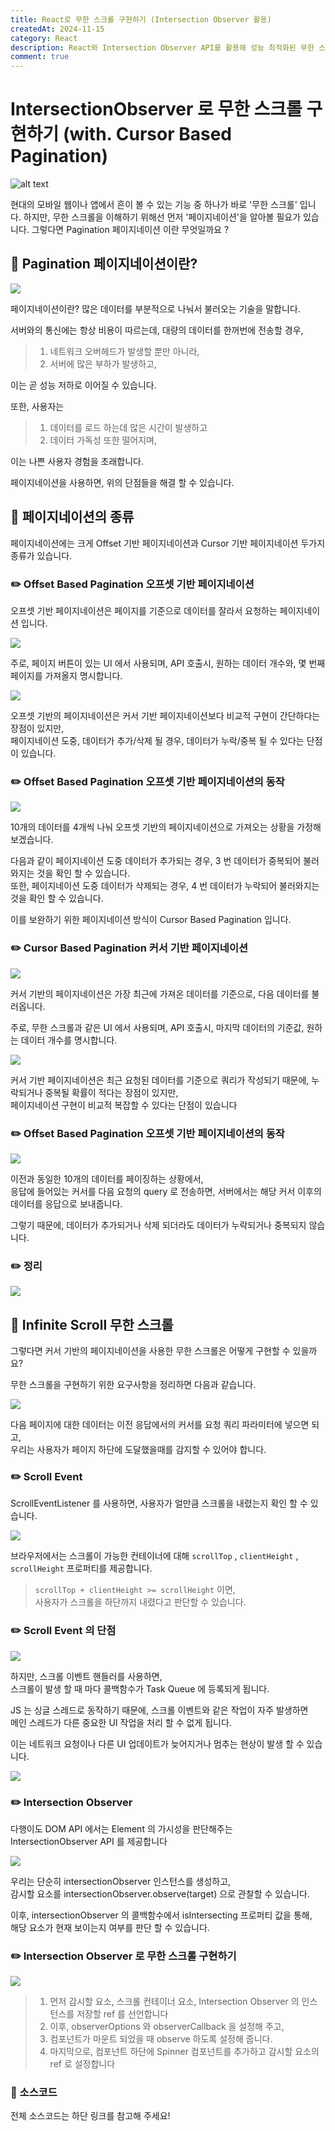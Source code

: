 ```yaml
---
title: React로 무한 스크롤 구현하기 (Intersection Observer 활용)
createdAt: 2024-11-15
category: React
description: React와 Intersection Observer API를 활용해 성능 최적화된 무한 스크롤을 구현하는 방법을 알아보겠습니다. 페이지네이션의 종류부터 커스텀 훅까지 단계별로 설명합니다.
comment: true
---
```


# IntersectionObserver 로 무한 스크롤 구현하기 (with. Cursor Based Pagination)

![alt text](./img/inf-scroll/inf-scroll-1.gif)

현대의 모바일 웹이나 앱에서 흔이 볼 수 있는 기능 중 하나가 바로 '무한 스크롤' 입니다.
하지만, 무한 스크롤을 이해하기 위해선 먼저 '페이지네이션'을 알아볼 필요가 있습니다.
그렇다면 Pagination 페이지네이션 이란 무엇일까요 ?

## 📖 Pagination 페이지네이션이란?

![](./img/inf-scroll/inf-scroll-2.png)

페이지네이션이란? 많은 데이터를 부분적으로 나눠서 불러오는 기술을 말합니다.

서버와의 통신에는 항상 비용이 따르는데, 대량의 데이터를 한꺼번에 전송할 경우,

> 1. 네트워크 오버헤드가 발생할 뿐만 아니라, <br/>
> 2. 서버에 많은 부하가 발생하고,

이는 곧 성능 저하로 이어질 수 있습니다.

또한, 사용자는

> 1. 데이터를 로드 하는데 많은 시간이 발생하고 <br/>
> 2. 데이터 가독성 또한 떨어지며,

이는 나쁜 사용자 경험을 초래합니다.

페이지네이션을 사용하면, 위의 단점들을 해결 할 수 있습니다.

## 📖 페이지네이션의 종류

페이지네이션에는 크게 Offset 기반 페이지네이션과 Cursor 기반 페이지네이션 두가지 종류가 있습니다.

### ✏️ Offset Based Pagination 오프셋 기반 페이지네이션

오프셋 기반 페이지네이션은 페이지를 기준으로 데이터를 잘라서 요청하는 페이지네이션 입니다.

![](./img/inf-scroll/inf-scroll-3.png)

주로, 페이지 버튼이 있는 UI 에서 사용되며, API 호출시, 원하는 데이터 개수와, 몇 번째 페이지를 가져올지 명시합니다.

![](./img/inf-scroll/inf-scroll-4.png)

오프셋 기반의 페이지네이션은 커서 기반 페이지네이션보다 비교적 구현이 간단하다는 장점이 있지만, <br/>
페이지네이션 도중, 데이터가 추가/삭제 될 경우, 데이터가 누락/중복 될 수 있다는 단점이 있습니다.

### ✏️ Offset Based Pagination 오프셋 기반 페이지네이션의 동작

![](./img/inf-scroll/inf-scroll-5.gif)

10개의 데이터를 4개씩 나눠 오프셋 기반의 페이지네이션으로 가져오는 상황을 가정해 보겠습니다.

다음과 같이 페이지네이션 도중 데이터가 추가되는 경우, 3 번 데이터가 중복되어 불러와지는 것을 확인 할 수 있습니다. <br/>
또한, 페이지네이션 도중 데이터가 삭제되는 경우, 4 번 데이터가 누락되어 불러와지는 것을 확인 할 수 있습니다.

이를 보완하기 위한 페이지네이션 방식이 Cursor Based Pagination 입니다.

### ✏️ Cursor Based Pagination 커서 기반 페이지네이션

![](./img/inf-scroll/inf-scroll-6.png)

커서 기반의 페이지네이션은 가장 최근에 가져온 데이터를 기준으로, 다음 데이터를 불러옵니다.

주로, 무한 스크롤과 같은 UI 에서 사용되며, API 호출시, 마지막 데이터의 기준값, 원하는 데이터 개수를 명시합니다.

![](./img/inf-scroll/inf-scroll-7.png)

커서 기반 페이지네이션은 최근 요청된 데이터를 기준으로 쿼리가 작성되기 때문에, 누락되거나 중복될 확률이 적다는 장점이 있지만, <br/>
페이지네이션 구현이 비교적 복잡할 수 있다는 단점이 있습니다

### ✏️ Offset Based Pagination 오프셋 기반 페이지네이션의 동작

![](./img/inf-scroll/inf-scroll-8.gif)

이전과 동일한 10개의 데이터를 페이징하는 상황에서, <br/>
응답에 들어있는 커서를 다음 요청의 query 로 전송하면, 서버에서는 해당 커서 이후의 데이터를 응답으로 보내줍니다.

그렇기 때문에, 데이터가 추가되거나 삭제 되더라도 데이터가 누락되거나 중복되지 않습니다.

### ✏️ 정리

![](./img/inf-scroll/inf-scroll-8.png)

## 📖 Infinite Scroll 무한 스크롤

그렇다면 커서 기반의 페이지네이션을 사용한 무한 스크롤은 어떻게 구현할 수 있을까요?

무한 스크롤을 구현하기 위한 요구사항을 정리하면 다음과 같습니다.

![](./img/inf-scroll/inf-scroll-9.png)

다음 페이지에 대한 데이터는 이전 응답에서의 커서를 요청 쿼리 파라미터에 넣으면 되고, <br/>
우리는 사용자가 페이지 하단에 도달했을때를 감지할 수 있어야 합니다.

### ✏️ Scroll Event

ScrollEventListener 를 사용하면, 사용자가 얼만큼 스크롤을 내렸는지 확인 할 수 있습니다.

![](./img/inf-scroll/inf-scroll-10.gif)

브라우저에서는 스크롤이 가능한 컨테이너에 대해 `scrollTop` , `clientHeight` , `scrollHeight` 프로퍼티를 제공합니다.

> `scrollTop + clientHeight >= scrollHeight` 이면, <br/>
> 사용자가 스크롤을 하단까지 내렸다고 판단할 수 있습니다.

### ✏️ Scroll Event 의 단점

![](./img/inf-scroll/inf-scroll-11.gif)

하지만, 스크롤 이벤트 핸들러를 사용하면, <br/>
스크롤이 발생 할 때 마다 콜백함수가 Task Queue 에 등록되게 됩니다.

JS 는 싱글 스레드로 동작하기 때문에, 스크롤 이벤트와 같은 작업이 자주 발생하면 <br/>
메인 스레드가 다른 중요한 UI 작업을 처리 할 수 없게 됩니다.

이는 네트워크 요청이나 다른 UI 업데이트가 늦어지거나 멈추는 현상이 발생 할 수 있습니다.

![](./img/inf-scroll/inf-scroll-12.gif)

### ✏️ Intersection Observer

다행이도 DOM API 에서는 Element 의 가시성을 판단해주는 <br/>
IntersectionObserver API 를 제공합니다

![](./img/inf-scroll/inf-scroll-13.gif)

우리는 단순히 intersectionObserver 인스턴스를 생성하고, <br/>
감시할 요소를 intersectionObserver.observe(target) 으로 관찰할 수 있습니다.

이후, intersectionObserver 의 콜백함수에서 isIntersecting 프로퍼티 값을 통해, <br/>
해당 요소가 현재 보이는지 여부를 판단 할 수 있습니다.

### ✏️ Intersection Observer 로 무한 스크롤 구현하기

![](./img/inf-scroll/inf-scroll-14.gif)

> 1. 먼저 감시할 요소, 스크롤 컨테이너 요소, Intersection Observer 의 인스턴스를 저장할 ref 를 선언합니다 <br/>
> 2. 이후, observerOptions 와 observerCallback 을 설정해 주고, <br/>
> 3. 컴포넌트가 마운트 되었을 때 observe 하도록 설정해 줍니다. <br/>
> 4. 마지막으로, 컴포넌트 하단에 Spinner 컴포넌트를 추가하고 감시할 요소의 ref 로 설정합니다

### 🔗 소스코드

전체 소스코드는 하단 링크를 참고해 주세요!

